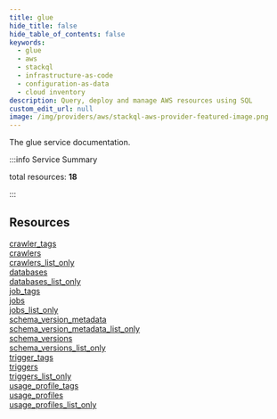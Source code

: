 ```yaml
---
title: glue
hide_title: false
hide_table_of_contents: false
keywords:
  - glue
  - aws
  - stackql
  - infrastructure-as-code
  - configuration-as-data
  - cloud inventory
description: Query, deploy and manage AWS resources using SQL
custom_edit_url: null
image: /img/providers/aws/stackql-aws-provider-featured-image.png
---
```


The glue service documentation.

:::info Service Summary

<div class="row">
<div class="providerDocColumn">
<span>total resources:&nbsp;<b>18</b></span><br />
</div>
</div>

:::

## Resources
<div class="row">
<div class="providerDocColumn">
<a href="/providers/aws/glue/crawler_tags/">crawler_tags</a><br />
<a href="/providers/aws/glue/crawlers/">crawlers</a><br />
<a href="/providers/aws/glue/crawlers_list_only/">crawlers_list_only</a><br />
<a href="/providers/aws/glue/databases/">databases</a><br />
<a href="/providers/aws/glue/databases_list_only/">databases_list_only</a><br />
<a href="/providers/aws/glue/job_tags/">job_tags</a><br />
<a href="/providers/aws/glue/jobs/">jobs</a><br />
<a href="/providers/aws/glue/jobs_list_only/">jobs_list_only</a><br />
<a href="/providers/aws/glue/schema_version_metadata/">schema_version_metadata</a>
</div>
<div class="providerDocColumn">
<a href="/providers/aws/glue/schema_version_metadata_list_only/">schema_version_metadata_list_only</a><br />
<a href="/providers/aws/glue/schema_versions/">schema_versions</a><br />
<a href="/providers/aws/glue/schema_versions_list_only/">schema_versions_list_only</a><br />
<a href="/providers/aws/glue/trigger_tags/">trigger_tags</a><br />
<a href="/providers/aws/glue/triggers/">triggers</a><br />
<a href="/providers/aws/glue/triggers_list_only/">triggers_list_only</a><br />
<a href="/providers/aws/glue/usage_profile_tags/">usage_profile_tags</a><br />
<a href="/providers/aws/glue/usage_profiles/">usage_profiles</a><br />
<a href="/providers/aws/glue/usage_profiles_list_only/">usage_profiles_list_only</a>
</div>
</div>